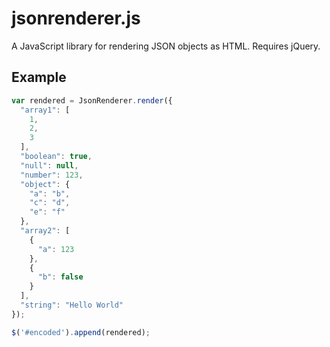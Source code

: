 # jsonrenderer.js
A JavaScript library for rendering JSON objects as HTML. Requires jQuery.

## Example

```js
var rendered = JsonRenderer.render({
  "array1": [
    1,
    2,
    3
  ],
  "boolean": true,
  "null": null,
  "number": 123,
  "object": {
    "a": "b",
    "c": "d",
    "e": "f"
  },
  "array2": [
    {
      "a": 123
    },
    {
      "b": false
    }
  ],
  "string": "Hello World"
});

$('#encoded').append(rendered);
```

